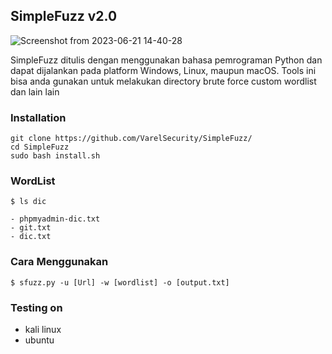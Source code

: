 ## SimpleFuzz v2.0

![Screenshot from 2023-06-21 14-40-28](https://github.com/0xkucing/SimpleFuzz/assets/105418279/54e54466-1d60-4ed1-a8c6-319dbe88487f)


SimpleFuzz ditulis dengan menggunakan bahasa pemrograman Python dan dapat dijalankan pada platform Windows, Linux, maupun macOS. Tools ini bisa anda gunakan untuk melakukan directory brute force custom wordlist dan lain lain

### Installation
```
git clone https://github.com/VarelSecurity/SimpleFuzz/
cd SimpleFuzz
sudo bash install.sh
```

### WordList
```
$ ls dic

- phpmyadmin-dic.txt
- git.txt
- dic.txt
```

### Cara Menggunakan
```
$ sfuzz.py -u [Url] -w [wordlist] -o [output.txt]
```
### Testing on 

* kali linux
* ubuntu



